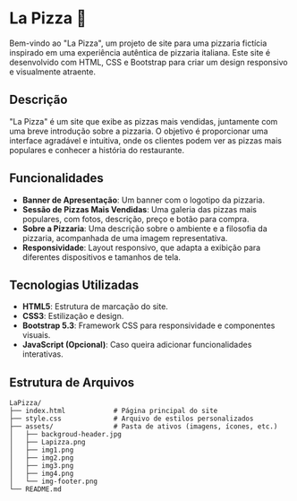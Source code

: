 # La Pizza 🍕 

Bem-vindo ao "La Pizza", um projeto de site para uma pizzaria fictícia inspirado em uma experiência autêntica de pizzaria italiana. Este site é desenvolvido com HTML, CSS e Bootstrap para criar um design responsivo e visualmente atraente.

## Descrição

"La Pizza" é um site que exibe as pizzas mais vendidas, juntamente com uma breve introdução sobre a pizzaria. O objetivo é proporcionar uma interface agradável e intuitiva, onde os clientes podem ver as pizzas mais populares e conhecer a história do restaurante.

## Funcionalidades

- **Banner de Apresentação**: Um banner com o logotipo da pizzaria.
- **Sessão de Pizzas Mais Vendidas**: Uma galeria das pizzas mais populares, com fotos, descrição, preço e botão para compra.
- **Sobre a Pizzaria**: Uma descrição sobre o ambiente e a filosofia da pizzaria, acompanhada de uma imagem representativa.
- **Responsividade**: Layout responsivo, que adapta a exibição para diferentes dispositivos e tamanhos de tela.

## Tecnologias Utilizadas

- **HTML5**: Estrutura de marcação do site.
- **CSS3**: Estilização e design.
- **Bootstrap 5.3**: Framework CSS para responsividade e componentes visuais.
- **JavaScript (Opcional)**: Caso queira adicionar funcionalidades interativas.

## Estrutura de Arquivos

```plaintext
LaPizza/
├── index.html            # Página principal do site
├── style.css             # Arquivo de estilos personalizados
├── assets/               # Pasta de ativos (imagens, ícones, etc.)
│   ├── backgroud-header.jpg
│   ├── Lapizza.png
│   ├── img1.png
│   ├── img2.png
│   ├── img3.png
│   ├── img4.png
│   └── img-footer.png
└── README.md